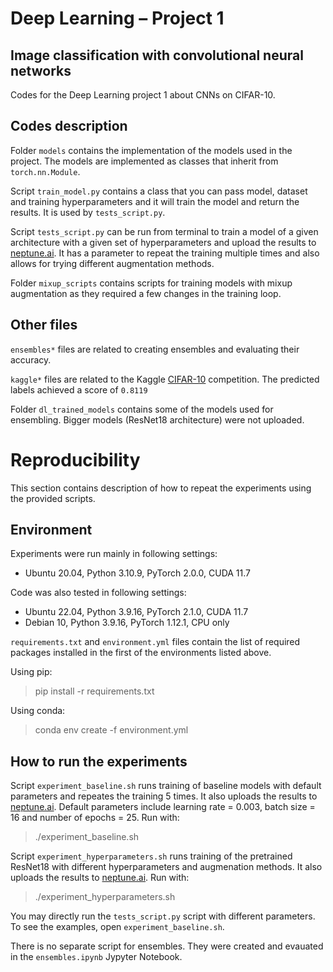 # Deep Learning – Project 1

## Image classification with convolutional neural networks

Codes for the Deep Learning project 1 about CNNs on CIFAR-10.

## Codes description

Folder `models` contains the implementation of the models used in the project. The models are implemented as classes that inherit from `torch.nn.Module`.

Script `train_model.py` contains a class that you can pass model, dataset and training hyperparameters and it will train the model and return the results. It is used by `tests_script.py`.

Script `tests_script.py` can be run from terminal to train a model of a given architecture with a given set of hyperparameters and upload the results to [neptune.ai](https://neptune.ai/). It has a parameter to repeat the training multiple times and also allows for trying different augmentation methods. 

Folder `mixup_scripts` contains scripts for training models with mixup augmentation as they required a few changes in the training loop.

## Other files

`ensembles*` files are related to creating ensembles and evaluating their accuracy.

`kaggle*` files are related to the Kaggle [CIFAR-10](https://www.kaggle.com/c/cifar-10) competition. The predicted labels achieved a score of `0.8119`

Folder `dl_trained_models` contains some of the models used for ensembling. Bigger models (ResNet18 architecture) were not uploaded.

# Reproducibility

This section contains description of how to repeat the experiments using the provided scripts.

## Environment

Experiments were run mainly in following settings:

- Ubuntu 20.04, Python 3.10.9, PyTorch 2.0.0, CUDA 11.7

Code was also tested in following settings:

- Ubuntu 22.04, Python 3.9.16, PyTorch 2.1.0, CUDA 11.7
- Debian 10, Python 3.9.16, PyTorch 1.12.1, CPU only

`requirements.txt` and `environment.yml` files contain the list of required packages installed in the first of the environments listed above.

Using pip:

> pip install -r requirements.txt

Using conda:

> conda env create -f environment.yml

## How to run the experiments

Script `experiment_baseline.sh` runs training of baseline models with default parameters and repeates the training 5 times. It also uploads the results to [neptune.ai](https://neptune.ai/). Default parameters include learning rate = 0.003, batch size = 16 and number of epochs = 25. Run with:

> ./experiment_baseline.sh

Script `experiment_hyperparameters.sh` runs training of the pretrained ResNet18 with different hyperparameters and augmenation methods. It also uploads the results to [neptune.ai](https://neptune.ai/). Run with:

> ./experiment_hyperparameters.sh

You may directly run the `tests_script.py` script with different parameters. To see the examples, open `experiment_baseline.sh`.

There is no separate script for ensembles. They were created and evauated in the `ensembles.ipynb` Jypyter Notebook.
